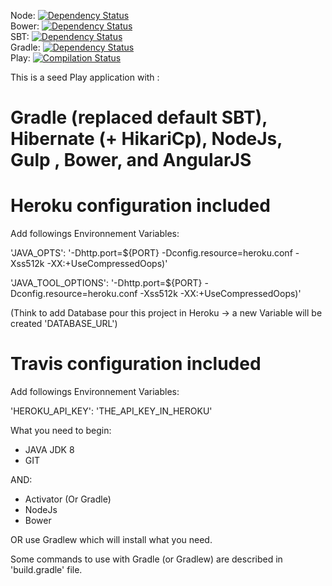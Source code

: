 Node: [![Dependency Status](https://www.versioneye.com/user/projects/57279c34a0ca35004cf7629b/badge.svg?style=flat)](https://www.versioneye.com/user/projects/57279c34a0ca35004cf7629b)  
Bower: [![Dependency Status](https://www.versioneye.com/user/projects/57279c1fa0ca35004baf7509/badge.svg?style=flat)](https://www.versioneye.com/user/projects/57279c1fa0ca35004baf7509)   
SBT: [![Dependency Status](https://www.versioneye.com/user/projects/57279c29a0ca350034be6303/badge.svg?style=flat)](https://www.versioneye.com/user/projects/57279c29a0ca350034be6303)   
Gradle: [![Dependency Status](https://www.versioneye.com/user/projects/572a7198a0ca35005084077d/badge.svg?style=flat)](https://www.versioneye.com/user/projects/572a7198a0ca35005084077d)   
Play: [![Compilation Status](https://travis-ci.org/shiroverlord/Portail-Auto-Eval.svg?branch=master)](https://travis-ci.org/shiroverlord/Portail-Auto-Eval)


This is a seed Play application with :

Gradle (replaced default SBT), Hibernate (+ HikariCp), NodeJs, Gulp , Bower, and AngularJS
=========================================================================================

Heroku configuration included
=============================
Add followings Environnement Variables:

'JAVA_OPTS': '-Dhttp.port=${PORT} -Dconfig.resource=heroku.conf    -Xss512k -XX:+UseCompressedOops)'

'JAVA_TOOL_OPTIONS': '-Dhttp.port=${PORT} -Dconfig.resource=heroku.conf    -Xss512k -XX:+UseCompressedOops)'

(Think to add Database pour this project in Heroku -> a new Variable will be created 'DATABASE_URL')

Travis configuration included
=============================
Add followings Environnement Variables:

'HEROKU_API_KEY': 'THE_API_KEY_IN_HEROKU'

What you need to begin: 
- JAVA JDK 8
- GIT

AND:
- Activator (Or Gradle)
- NodeJs
- Bower

OR use Gradlew which will install what you need.

Some commands to use with Gradle (or Gradlew) are described in 'build.gradle' file.
